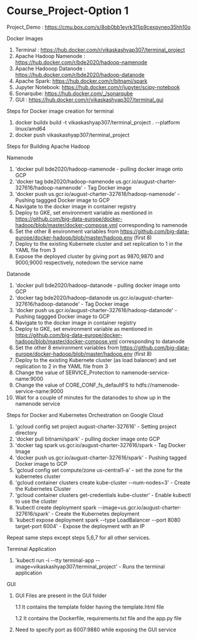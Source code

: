 # Course_Project-Option 1

Project_Demo : https://cmu.box.com/s/8ob0bb1eyrk3l1jp9cexpyneo35hh10o

Docker Images
1. Terminal : https://hub.docker.com/r/vikaskashyap307/terminal_project
2. Apache Hadoop Namenode : https://hub.docker.com/r/bde2020/hadoop-namenode
3. Apache Hadooop Datanode : https://hub.docker.com/r/bde2020/hadoop-datanode
4. Apache Spark: https://hub.docker.com/r/bitnami/spark
5. Jupyter Notebook: https://hub.docker.com/r/jupyter/scipy-notebook
6. Sonarqube: https://hub.docker.com/_/sonarqube
7. GUI : https://hub.docker.com/r/vikaskashyap307/terminal_gui

Steps for Docker image creation for terminal
1. docker buildx build -t vikaskashyap307/terminal_project . --platform linux/amd64
2. docker push vikaskashyap307/terminal_project


Steps for Building Apache Hadoop

Namenode

1. 'docker pull bde2020/hadoop-namenode - pulling docker image onto GCP
2. 'docker tag bde2020/hadoop-namenode us.gcr.io/august-charter-327616/hadoop-namenode' - Tag Docker image
3. 'docker push us.gcr.io/august-charter-327616/hadoop-namenode' - Pushing taggged Docker image to GCP
4. Navigate to the docker image in container registry
5. Deploy to GKE, set environment variable as mentioned in https://github.com/big-data-europe/docker-hadoop/blob/master/docker-compose.yml corresponding to namenode
6. Set the other 8 environment variables from https://github.com/big-data-europe/docker-hadoop/blob/master/hadoop.env (first 8)
7. Deploy to the existing Kubernete cluster and set replication to 1 in the YAML file from 3
8. Expose the deployed cluster by giving port as 9870,9870 and 9000,9000 respectively, notedown the service name

Datanode

1. 'docker pull bde2020/hadoop-datanode - pulling docker image onto GCP
2. 'docker tag bde2020/hadoop-datanode us.gcr.io/august-charter-327616/hadoop-datanode' - Tag Docker image
3. 'docker push us.gcr.io/august-charter-327616/hadoop-datanode' - Pushing taggged Docker image to GCP
4. Navigate to the docker image in container registry
5. Deploy to GKE, set environment variable as mentioned in https://github.com/big-data-europe/docker-hadoop/blob/master/docker-compose.yml corresponding to datanode
6. Set the other 8 environment variables from https://github.com/big-data-europe/docker-hadoop/blob/master/hadoop.env (first 8)
7. Deploy to the existing Kubernete cluster (as load balancer) and set replication to 2 in the YAML file from 3
8. Change the value of SERVICE_Protection to namenode-service-name:9000 
9. Change the value of CORE_CONF_fs_defaultFS to hdfs://namenode-service-name:9000 
10. Wait for a couple of minutes for the datanodes to show up in the namenode service
 

Steps for Docker and Kubernetes Orchestration on Google Cloud

1. 'gcloud config set project august-charter-327616' - Setting project directory
2. 'docker pull bitnami/spark' - pulling docker image onto GCP
3. 'docker tag spark us.gcr.io/august-charter-327616/spark - Tag Docker Image
4. 'docker push us.gcr.io/august-charter-327616/spark' - Pushing tagged Docker image to GCP
5. 'gcloud config set compute/zone us-central1-a' - set the zone for the kubernetes cluster
6. 'gcloud container clusters create kube-cluster --num-nodes=3' - Create the Kubernetes Cluster
7. 'gcloud container clusters get-credentials kube-cluster' - Enable kubectl to use the cluster 
8. 'kubectl create deployment spark --image=us.gcr.io/august-charter-327616/spark' - Create the Kubernetes deployment
9. 'kubectl expose deployment spark --type LoadBalancer --port 8080 target-port 6004' - Expose the deployment with an IP

Repeat same steps except steps 5,6,7 for all other services.

Terminal Application 
1. 'kubectl run -i --tty terminal-app --image=vikaskashyap307/terminal_project' - Runs the terminal application
 
GUI

1. GUI Files are present in the GUI folder
 
   1.1 It contains the template folder having the template.html file
 
   1.2 It contains the Dockerfile, requirements.txt file and the app.py file

2. Need to specify port as 6007:9880 while exposing the GUI service



